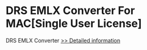 # DRS EMLX Converter For MAC[Single User License]
DRS EMLX Converter
[>> Detailed information](https://secure.shareit.com/shareit/product.html?productid=301004862&affiliateid=200057808)